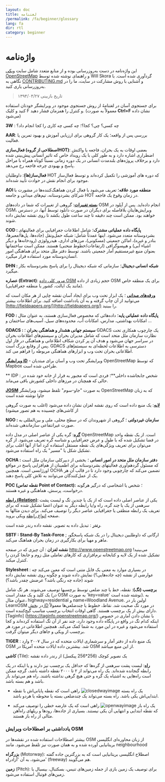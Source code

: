 ```yaml
---
layout: doc
title: لغتنامه 
/permalink: /fa/beginner/glossary
lang: fa
dir: rtl
category: beginner
---
```


واژه‌نامه  
============

این واژه‌نامه در دست به‌روزرسانی بوده و از منابع متعدد شامل سایت [ویکی OpenStreetMap](http://wiki.openstreetmap.org/wiki/Main_Page) و راهنمای نوشته شده توسط Will Skora گردآوری شده است. با نگاهی به [CONTRIBUTING.md](https://github.com/hotosm/learnosm/blob/gh-pages/CONTRIBUTING.md) و آشنایی با روش مشارکت در سایت، ما را در به‌روزرسانی یاری کنید. 
> تاریخ بازبینی ۱۳۹۴/۰۴/۲۷  

برای جستجوی آسان در لغتنامهُ از روش جستجوی موجود در ویرایشگر خودتان استفاده کنید و کلیک F و کنترل را همزمان فشار دهید. (معمولاْ به صورت **Ctrl+F** نشان داده می‌شود)  

**3W** : چه کسی؟ چی؟ کجا؟؛ چه کسی چه کاری را کجا انجام داد؟  

**AAR**: بررسی پس از واقعه؛ یک کار گروهی برای ارزیابی آموزش و بهبود تمرین یا فعالیت.

**فعال‌سازی (اصطلاحی از گروهHOT)**: بعضی اوقات به یک بحران، فاجعه یا واکنش اضطراری اشاره دارد و به طور کلی با یک رویداد خاص که تاثیر انسانی پیش‌بینی شده دارد و برخلاف پروژه‌های بلندمدت انسانی در یک دوره زمانی نسبتاْ کوتاه همراه با مراحل پاسخ و بهبودی چرخه فاجعه رخ می‌دهد.

**فعال‌ساز(ها)**: داوطلبان HOT که دوره های آموزشی را تکمیل کرده‌اند و توسط فعال‌ساز موجود برای انجام نقش در حوادث تأیید شده‌اند. 

**AOI  منطقه مورد علاقه**؛ تعریف می‌شود با فعال کردن هماهنگ‌کننده‌ها در مشورت با شرکای بشردوستانه، تیم‌های میدانی و جامعه HOT در زمان وقوع یک فاجعه.


**[بسته تغییرات](http://wiki.openstreetmap.org/wiki/Changeset)**: گروهی از تغییرات که شما در داده‌های OSM انجام داده‌اید. پس از آپلود در OSM، ویرایش‌هایتان  بلافاصله برای دیگران در صورت دانلود توسط آنها، در دسترس خواهند بود. ممکن است چند دقیقه تا چند ساعت طول بکشد تا روی نقشه نمایش داده شوند.

**COD : پایگاه داده عملیاتی مشترک**؛ شامل اطلاعات جغرافیایی برای فعالیتهای بشردوستانه متعدد می‌شود. اینها عمدتاْ شامل: شبکه حمل‌ونقل (جاده‌ها، پل‌ها/معبرها، بنادر و غیره)، اماکن جمعیتی (مسکونی)، مرزهای اداری، هیدرولوژی (رودخانه‌ها و دیگر اشیاء آبی) و هیپسوگرافی (ارتفاعات/خطوط منحنی) هستند. ممکن است ساختمانها بعنوان منبع غیرمستقیم آمار جمعیتی باشند. توسط دفتر ملل متحد برای هماهنگی امور انسان‌دوستانه مورد استفاده قرار میگیرد.

**DHN : شبکه انسانی دیجیتال**؛ سازمانی که شبکه دیجیتال را برای پاسخ بشردوستانه بکار میگیرد.

**عصاره (Extract)**: [مرور کلی داده OSM](/fa/osm-data/data-overview/) حجم زیادی از داده OSM برای یک منطقه خاص (مانند یک ایالت، کشور یا منطقه جغرافیایی).

**[ورقه‌های میدانی](/fa/mobile-mapping/field-papers/)** ؛ یک ابزار تحت وب برای ایجاد آسان نقشه چاپی از هر مکان است که می‌توانید از آن چاپ گرفته و به آن یادداشت اضافه کنید. برای اطلاعات بیشتر [http://fieldpapers.org/](http://fieldpapers.org/) را ببینید. 

**FOD : پایگاه داده عملیاتی پایه**؛ داده‌هائی که مخصوص فعال‌سازی هستند، به عنوان مثال امکانات بهداشتی، مدارس، امکانات آب، محدوده‌های سیل، آسیب‌های ساختمان و ...

**GDACS : سیستم جهانی هشدار و هماهنگی بحران** ؛ GDACS یک چارچوب همکاری تحت نظارت سازمان ملل متحد است که شامل مدیران بحران و سیستم‌های اطلاعات بحران در سراسر جهان می‌شود و هدف آن پر کردن شکاف اطلاعاتی و هماهنگی در فاز اول پس از وقایع بزرگ است. GDACS دسترسی به اطلاعات لحظه‌ای به سیستمإهای اطلاعاتی بحران تحت وب و ابزارهای هماهنگی مربوطه را فراهم می کند.

**[ویرایشگر iD](/en/beginner/id-editor/)** - ویرایشگر تحت وب و آسان برای مبتدیان OpenStreetMap که توسط Mapbox طراحی شده است. 

** IDP : شخص جابجاشده داخلی**؛ فردی است که مجبور به فرار از خانه خود شده در حالی که همچنان در مرزهای داخلی کشورش باقی می‌ماند.

**[JOSM](https://josm.openstreetmap.de/)** به صورت "جاو-سوم" تلفظ میشود، ویرایشگر OpenStreetMap که به زبان جاوا نوشته شده است 

**[لایه](http://wiki.openstreetmap.org/wiki/Layer)**: یک منبع داده است که روی نقشه لغزان نشان داده می‌شود (اغلب به صورت گروهی از کاشی‌های چسبیده به هم تصور میشود)

**NGO : سازمان غیردولتی** ؛ گروهی از شهروندان که در سطح محلی، ملی و بین‌المللی به صورت غیرانتفاعی سازماندهی شده‌اند.  

**[گره](http://wiki.openstreetmap.org/wiki/Node)**: گره یکی از عناصر اصلی در مدل داده OpenStreetMap است. از یک نقطه واحد در فضا تشکیل شده که با طول و عرض جغرافیایی و شناسه گره تعریف می‌شود. از گره‌ می‌توان برای تعریف ویژگی‌های یک نقطه مستقل استفاده کرد اما از آنها اغلب برای تشکیل شکل یا "مسیر" یک راه استفاده می‌شود.

**OCHA : دفتر سازمان ملل متحد در امور انسانی** ؛ بخشی از دبیرکلی سازمان ملل است که مسئول گردهم‌آوری فعالیتهای بشردوستانه برای اطمینان از هم‌افزایی پاسخ در مواقع اورژانسی است. همچنین OCHA تضمین می‌کند که چارچوبی وجود دارد تا در قالب آن هر یک از عمل‌کنندگان می‌توانند به تلاش کلی پاسخ دهند.

**POC (نقطه تماس Point of Contact):** ؛ شخص یا اشخاصی که درگیر هرگونه درخواست، پرسش، هماهنگی و غیره هستند.

**[رابطه (Relation)](http://wiki.openstreetmap.org/wiki/Relation)**: یکی از عناصر اصلی داده است که از یک یا چندین تگ و لیست پشت سرهمی از یک یا چند گره، راه و/یا رابطه دیگر به عنوان اعضا تشکیل شده که برای تعریف یک رابطه منطقی یا جغرافیایی عناصر دیگر را توصیف می‌کند. برای دیدن مثالها به صفحه [انواع رابطه](http://wiki.openstreetmap.org/wiki/Types_of_relation) ویکی بروید. 

**رندر** : تبدیل داده به تصویر. نقشه داده رندر شده است.

**SBTF : Stand-By Task-Force** ; ارگانی که داوطلبین دیجیتال را در یک شبکه پاسخگو، ماهر و مهیا برای بکارگیری در زمان بحران هماهنگ می‌کند.

**نقشه لغزان** : آن چیزی که در صفحه <http://www.openstreetmap.org> می‌بینید! تشکیل شده از یک لایه و کتابخانه نرم‌افزاری که کارهای تعاملی مثل زوم و جابجا کردن را کنترل میکند.

**Stylesheet** : در بسیاری موارد به معنی یک فایل متنی است که  معین می‌کند چه عوارضی از نقشه (چه جاده‌هایی؟) نمایش داده شوند و چگونه روی نقشه نمایش داده شوند (جاده چه رنگی باشد؟ عرضش چقدر باشد؟)

**برچسب (تگ)**: نقطه، خط یا چند ضلعی توسط برچسبها توصیف می‌شوند. هر تگ شامل یک کلید و یک مقدار است (در OSM به صورت 'key=value' نوشته شده است). به عنوان مثال، highway=residential و name=Woodland Avenue. اولین بار در  LearnOSM در [بخش iD](/fa/beginner/id-editor/fa/basic-editing-with-id) در مورد تگ صحبت شد. نقاط، خطوط یا چندضلعی‌ها معمولاْ دارای بیش از یک برچسب هستند. گاهی اوقات انتخاب برچسب مناسب گیج‌کننده است. [Taginfo] (https://taginfo.openstreetmap.org/) با نشان دادن آماری در خصوص اینکه کدام تگ در واقع در پایگاه داده وجود دارد، چند نفر از آن تگ استفاده کرده‌اند و کجا استفاده می‌شود و غیره در این مورد به شما کمک می‌کند. همچنین اطلاعاتی در مورد هر برچسب از ویکی و جاهای دیگر میتوان گرفت.

**TIGER** : یک منبع داده از دفتر آمار و سرشماری ایالات متحده که در سال ۲۰۰۷ وارد OSM شد. بیشترین داده ایالات متحده آمریکا در OSM از این منبع میباشد.

**کاشی** (Tile): یک نصویر کوچک (256*256 پیکسل) از رندر داده نقشه

**[راه](http://wiki.openstreetmap.org/wiki/Way)**: لبست پشت سرهمی از گره‌ها که حداقل یک برچسب نیز دارند و یا اینکه در یک رابطه گنجانده شده‌اند. یک راه می‌تواند از ۲ تا ۲۰۰۰ نقطه داشته باشد، گرچه ممکن است راه‌هایی به اشتباه یک گره و حتی هیچ گرهی نداشته باشند. راه هم می‌تواند باز باشد و هم بسته باشد.  

* یک راه بسته ![closedwayimage](http://wiki.openstreetmap.org/w/images/thumb/e/ed/Mf_closed_way.svg/20px-Mf_closed_way.svg.png) راهی است که نقطه پایانی‌اش با نقطه ابتدایی‌اش یکی باشد. راه بسته می‌تواند یک چندضلعی بسته یا محوطه یا هردو باشد. 

* یک راه باز ![openwayimage](http://wiki.openstreetmap.org/w/images/thumb/2/2a/Mf_way.svg/20px-Mf_way.svg.png) راهی است که یک عارضه خطی را توصیف می‌کند که نقطه ابتدایی و انتهایی آن یکی نیستند. بسیاری از جاده‌ها، رودها و ریلهای راه‌آهن مثالی از راه باز هستند.
 
### یادداشتی بر اصطلاحات ویرایش OSM

بیشتر اصطلاحات استفاده شده در نقشه‌ها در OSM از زبان محاوره‌ای انگلیسی بریتانیایی آورده شده و به همان صورت نیز تلفظ می‌شود. مانند neighbourhood

**بزرگراه** (Motorway): اصطلاح انگلیسی بریتانیایی است که به بزرگترین جاده گفته می‌شود، به آن  'آزادراه' (freeway) هم می‌گویند.

**زمین** (Pitch): برای توصیف یک زمین بازی از جمله زمین‌های تنیس، بسکتبال، بیسبال یا زمین‌های فوتبال استفاده می‌شود.